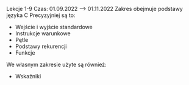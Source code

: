 Lekcje 1-9
Czas: 01.09.2022 --> 01.11.2022
Zakres obejmuje podstawy języka C
Precyzyjniej są to:
* Wejście i wyjście standardowe
* Instrukcje warunkowe
* Pętle
* Podstawy rekurencji
* Funkcje

We własnym zakresie użyte są również:
* Wskaźniki
